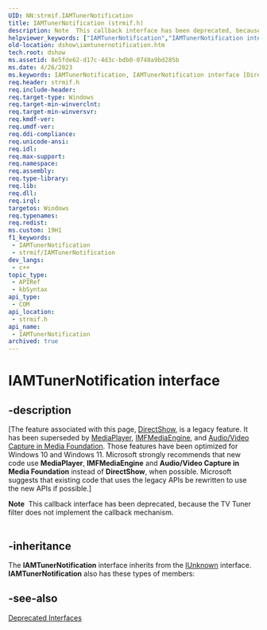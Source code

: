 ```yaml
---
UID: NN:strmif.IAMTunerNotification
title: IAMTunerNotification (strmif.h)
description: Note  This callback interface has been deprecated, because the TV Tuner filter does not implement the callback mechanism. .
helpviewer_keywords: ["IAMTunerNotification","IAMTunerNotification interface [DirectShow]","IAMTunerNotification interface [DirectShow]","described","IAMTunerNotificationInterface","dshow.iamtunernotification","strmif/IAMTunerNotification"]
old-location: dshow\iamtunernotification.htm
tech.root: dshow
ms.assetid: 8e5fde62-d17c-4d3c-bdb0-0748a9bd285b
ms.date: 4/26/2023
ms.keywords: IAMTunerNotification, IAMTunerNotification interface [DirectShow], IAMTunerNotification interface [DirectShow],described, IAMTunerNotificationInterface, dshow.iamtunernotification, strmif/IAMTunerNotification
req.header: strmif.h
req.include-header: 
req.target-type: Windows
req.target-min-winverclnt: 
req.target-min-winversvr: 
req.kmdf-ver: 
req.umdf-ver: 
req.ddi-compliance: 
req.unicode-ansi: 
req.idl: 
req.max-support: 
req.namespace: 
req.assembly: 
req.type-library: 
req.lib: 
req.dll: 
req.irql: 
targetos: Windows
req.typenames: 
req.redist: 
ms.custom: 19H1
f1_keywords:
 - IAMTunerNotification
 - strmif/IAMTunerNotification
dev_langs:
 - c++
topic_type:
 - APIRef
 - kbSyntax
api_type:
 - COM
api_location:
 - strmif.h
api_name:
 - IAMTunerNotification
archived: true
---
```


# IAMTunerNotification interface


## -description

\[The feature associated with this page, [DirectShow](/windows/win32/directshow/directshow), is a legacy feature. It has been superseded by [MediaPlayer](/uwp/api/Windows.Media.Playback.MediaPlayer), [IMFMediaEngine](/windows/win32/api/mfmediaengine/nn-mfmediaengine-imfmediaengine), and [Audio/Video Capture in Media Foundation](/windows/win32/medfound/audio-video-capture-in-media-foundation). Those features have been optimized for Windows 10 and Windows 11. Microsoft strongly recommends that new code use **MediaPlayer**, **IMFMediaEngine** and **Audio/Video Capture in Media Foundation** instead of **DirectShow**, when possible. Microsoft suggests that existing code that uses the legacy APIs be rewritten to use the new APIs if possible.\]

<div class="alert"><b>Note</b>  This callback interface has been deprecated, because the TV Tuner filter does not implement the callback mechanism.</div>
<div> </div>

## -inheritance

The <b>IAMTunerNotification</b> interface inherits from the <a href="/windows/desktop/api/unknwn/nn-unknwn-iunknown">IUnknown</a> interface. <b>IAMTunerNotification</b> also has these types of members:

## -see-also

<a href="/windows/desktop/DirectShow/deprecated-interfaces">Deprecated Interfaces</a>

